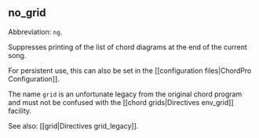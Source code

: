 ## no_grid

Abbreviation: `ng`.

Suppresses printing of the list of chord diagrams at the end of the current song.

For persistent use, this can also be set in the [[configuration files|ChordPro Configuration]].

The name `grid` is an unfortunate legacy from the original chord program and must not be confused with the [[chord grids|Directives env_grid]] facility.

See also: [[grid|Directives grid_legacy]].
